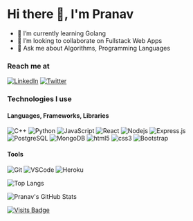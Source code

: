 <h1>Hi there 👋, I'm Pranav </h1>

- 🌱 I’m currently learning Golang
- 👯 I’m looking to collaborate on Fullstack Web Apps
- 💬 Ask me about Algorithms, Programming Languages

<h3>Reach me at</h3>
<p>
<a href="https://www.linkedin.com/in/pranavmodx/" target="_blank"><img alt="LinkedIn" src="https://img.shields.io/badge/linkedin-%230077B5.svg?&style=for-the-badge&logo=linkedin&logoColor=white" /></a>    
<a href="https://twitter.com/pranavmodx" target="_blank"><img alt="Twitter" src="https://img.shields.io/badge/Twitter-%231DA1F2.svg?style=for-the-badge&logo=Twitter&logoColor=white"/></a>
</p>

<h3>Technologies I use</h3>
<h4>Languages, Frameworks, Libraries</h4>
<p>
<img alt="C++" src="https://img.shields.io/badge/C++-%2300599C.svg?style=flat-square&logo=c%2B%2B&ogoColor=white"/>
<img alt="Python" src="https://img.shields.io/badge/-Python-%2314354C?style=flat-square&logo=python&logoColor=white" />
<img alt="JavaScript" src="https://img.shields.io/badge/-JavaScript-%23323330?style=flat-square&logo=javascript&logoColor=%23F7DF1E" />
<img alt="React" src="https://img.shields.io/badge/-React-%2320232a?style=flat-square&logo=react&logoColor=%2361DAFB"/>
<img alt="Nodejs" src="https://img.shields.io/badge/-Node.js-43853d?style=flat-square&logo=Node-dot-js&logoColor=white" />
<img alt="Express.js" src="https://img.shields.io/badge/-Express.js-%23404d59.svg?style=flat-square&logo=express&logoColor=%2361DAFB"/>
<img alt="PostgreSQL" src="https://img.shields.io/badge/-PostgreSQL-F6F6F6?style=flat-square&logo=postgresql&logoColor=31648C" />
<img alt="MongoDB" src="https://img.shields.io/badge/-MongoDB-13aa52?style=flat-square&logo=mongodb&logoColor=white" />
<img alt="html5" src="https://img.shields.io/badge/-HTML5-E96227?style=flat-square&logo=html5&logoColor=D43C1B" />
<img alt="css3" src="https://img.shields.io/badge/-CSS3-3E95CF?style=flat-square&logo=css3&logoColor=0061AC" />
<img alt="Bootstrap" src="https://img.shields.io/badge/-Bootstrap-EAEAEA?style=flat-square&logo=bootstrap&logoColor=673E91" />
</p>
<h4>Tools</h4>
<p>
<img alt="Git" src="https://img.shields.io/badge/-Git-F05032?style=flat-square&logo=git&logoColor=white" />
<img alt="VSCode" src="https://img.shields.io/badge/-VSCode-2C2B30?style=flat-square&logo=visual-studio-code&logoColor=4AABEB" />
<img alt="Heroku" src="https://img.shields.io/badge/-Heroku-430098?style=flat-square&logo=heroku&logoColor=white" />
</p>

![Top Langs](https://github-readme-stats.vercel.app/api/top-langs/?username=pranavmodx&langs_count=7&count_private=true&theme=tokyonight)

![Pranav's GitHub Stats](https://github-readme-stats.vercel.app/api?username=pranavmodx&count_private=true&show_icons=true&include_all_commits=true&theme=radical)

[![Visits Badge](https://badges.pufler.dev/visits/pranavmodx/pranavmodx)](https://badges.pufler.dev)
